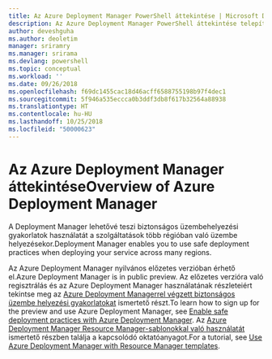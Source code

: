 ```yaml
---
title: Az Azure Deployment Manager PowerShell áttekintése | Microsoft Docs
description: Az Azure Deployment Manager PowerShell áttekintése telepítési és konfigurációs hivatkozásokkal.
author: deveshguha
ms.author: deoletim
manager: sriramry
ms.manager: srirama
ms.devlang: powershell
ms.topic: conceptual
ms.workload: ''
ms.date: 09/26/2018
ms.openlocfilehash: f69dc1455cac18d46acff6588755198b97f4dec1
ms.sourcegitcommit: 5f946a535eccca0b3ddf3db8f617b32564a88938
ms.translationtype: HT
ms.contentlocale: hu-HU
ms.lasthandoff: 10/25/2018
ms.locfileid: "50000623"
---
```

# <a name="overview-of-azure-deployment-manager"></a><span data-ttu-id="c7330-103">Az Azure Deployment Manager áttekintése</span><span class="sxs-lookup"><span data-stu-id="c7330-103">Overview of Azure Deployment Manager</span></span>

<span data-ttu-id="c7330-104">A Deployment Manager lehetővé teszi biztonságos üzembehelyezési gyakorlatok használatát a szolgáltatások több régióban való üzembe helyezésekor.</span><span class="sxs-lookup"><span data-stu-id="c7330-104">Deployment Manager enables you to use safe deployment practices when deploying your service across many regions.</span></span>

<span data-ttu-id="c7330-105">Az Azure Deployment Manager nyilvános előzetes verzióban érhető el.</span><span class="sxs-lookup"><span data-stu-id="c7330-105">Azure Deployment Manager is in public preview.</span></span> <span data-ttu-id="c7330-106">Az előzetes verzióra való regisztrálás és az Azure Deployment Manager használatának részleteiért tekintse meg az [Azure Deployment Managerrel végzett biztonságos üzembe helyezési gyakorlatokat](https://docs.microsoft.com/en-us/azure/azure-resource-manager/deployment-manager-overview) ismertető részt.</span><span class="sxs-lookup"><span data-stu-id="c7330-106">To learn how to sign up for the preview and use Azure Deployment Manager, see [Enable safe deployment practices with Azure Deployment Manager](https://docs.microsoft.com/en-us/azure/azure-resource-manager/deployment-manager-overview).</span></span> <span data-ttu-id="c7330-107">Az [Azure Deployment Manager Resource Manager-sablonokkal való használatát](https://docs.microsoft.com/en-us/azure/azure-resource-manager/deployment-manager-tutorial) ismertető részben találja a kapcsolódó oktatóanyagot.</span><span class="sxs-lookup"><span data-stu-id="c7330-107">For a tutorial, see [Use Azure Deployment Manager with Resource Manager templates](https://docs.microsoft.com/en-us/azure/azure-resource-manager/deployment-manager-tutorial).</span></span>